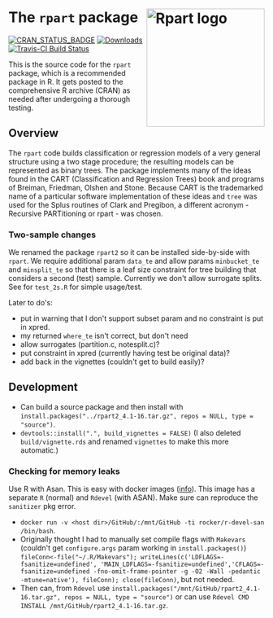 # The `rpart` package <img src="man/figures/rpart.png" alt="Rpart logo" style="float:right;height:232.25px" align="right" height="232.25">


[![CRAN_STATUS_BADGE](http://www.r-pkg.org/badges/version/rpart)](https://CRAN.R-project.org/package=rpart)
[![Downloads](http://cranlogs.r-pkg.org/badges/rpart)](https://CRAN.R-project.org/package=rpart)
[![Travis-CI Build Status](https://travis-ci.org/bethatkinson/rpart.svg?branch=master)](https://travis-ci.org/bethatkinson/rpart)


This is the source code for the  `rpart` package, which is a recommended package in R.
It gets posted to the comprehensive R archive (CRAN) as needed after undergoing a thorough testing.


## Overview

The `rpart` code builds classification or regression models of a very
general structure using a two stage procedure; the resulting models can be
represented as binary trees. The package implements many of the ideas found
in the CART (Classification and Regression Trees) book and programs of
Breiman, Friedman, Olshen and Stone.  Because CART is the trademarked name
of a particular software implementation of these ideas and `tree` was used
for the Splus routines of Clark and Pregibon, a different acronym -
Recursive PARTitioning or rpart - was chosen.

### Two-sample changes
We renamed the package `rpart2` so it can be installed side-by-side with `rpart`. We require additional param `data_te` and allow params `minbucket_te` and `minsplit_te` so that there is a leaf size constraint for tree building that considers a second (test) sample. Currently we don't allow surrogate splits. See for `test_2s.R` for simple usage/test.

Later to do's:
- put in warning that I don't support subset param and no constraint is put in xpred.
- my returned `where_te` isn't correct, but don't need
- allow surrogates (partition.c, notesplit.c)?
- put constraint in xpred (currently having test be original data)?
- add back in the vignettes (couldn't get to build easily)?


## Development
- Can build a source package and then install with `install.packages("../rpart2_4.1-16.tar.gz", repos = NULL, type = "source")`.
- `devtools::install(".", build_vignettes = FALSE)` (I also deleted `build/vignette.rds` and renamed `vignettes` to make this more automatic.)

### Checking for memory leaks
Use R with Asan. This is easy with docker images ([info](http://dirk.eddelbuettel.com/code/sanitizers.html)). This image has a separate `R` (normal) and `Rdevel` (with ASAN). Make sure can reproduce the `sanitizer` pkg error.
- `docker run -v <host dir>/GitHub/:/mnt/GitHub -ti rocker/r-devel-san /bin/bash`. 
- Originally thought I had to manually set compile flags with `Makevars` (couldn't get `configure.args` param working in `install.packages()`) `fileConn<-file("~/.R/Makevars"); writeLines(c('LDFLAGS=-fsanitize=undefined', 'MAIN_LDFLAGS=-fsanitize=undefined','CFLAGS=-fsanitize=undefined -fno-omit-frame-pointer -g -O2 -Wall -pedantic -mtune=native'), fileConn); close(fileConn)`, but not needed.
- Then can, from `Rdevel` use `install.packages("/mnt/GitHub/rpart2_4.1-16.tar.gz", repos = NULL, type = "source")` or can use `Rdevel CMD INSTALL /mnt/GitHub/rpart2_4.1-16.tar.gz`.